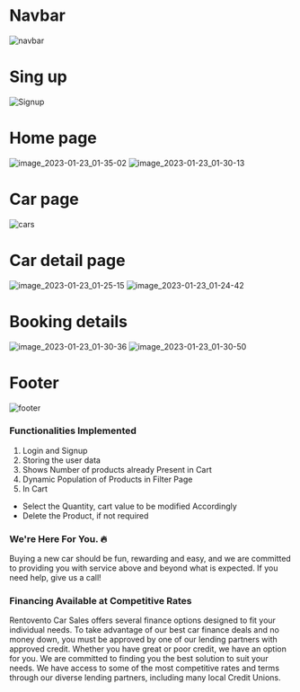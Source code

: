 # Navbar 
![navbar](https://user-images.githubusercontent.com/104666876/213939622-75728325-53f2-43d9-a8d8-b3b3b8813c43.png)
# Sing up
![Signup](https://user-images.githubusercontent.com/104666876/213939682-ee47f81a-e96b-4846-923c-d7b8ae5ed6f0.png)
# Home page
![image_2023-01-23_01-35-02](https://user-images.githubusercontent.com/104666876/213939932-e14022ef-beae-40e3-866c-d3a058b49cda.png)
![image_2023-01-23_01-30-13](https://user-images.githubusercontent.com/104666876/213939974-3517e3df-bd52-4d1c-af39-85b7bea31485.png)
# Car page
![cars](https://user-images.githubusercontent.com/104666876/213939733-cb5a19fb-21e0-4a97-9540-4be52d439905.png)
# Car detail page
![image_2023-01-23_01-25-15](https://user-images.githubusercontent.com/104666876/213940237-63991b2e-122e-4c0d-b146-0b687f2e4651.png)
![image_2023-01-23_01-24-42](https://user-images.githubusercontent.com/104666876/213940242-4c406c29-35ed-4d1a-ad0e-f884dc7358ef.png)
# Booking details 
![image_2023-01-23_01-30-36](https://user-images.githubusercontent.com/104666876/213940043-a6f61486-ac7b-4b2d-aeea-fc8d4faf17f0.png)
![image_2023-01-23_01-30-50](https://user-images.githubusercontent.com/104666876/213940039-bea42fc6-95f2-438a-88f0-8522d14cbb8d.png)
# Footer
![footer](https://user-images.githubusercontent.com/104666876/213939811-ae77d256-d3b8-4e16-958c-7258cf44e650.png)


### Functionalities Implemented

1. Login and Signup
2. Storing the user data
3. Shows Number of products already Present in Cart
4. Dynamic Population of Products in Filter Page
5. In Cart 
- Select the Quantity, cart value to be modified Accordingly
- Delete the Product, if not required

### We're Here For You. 🔥 
Buying a new car should be fun, rewarding and easy, and we are committed to providing you with service above and beyond what is expected. If you need help, give us a call!
### Financing Available at Competitive Rates
Rentovento Car Sales offers several finance options designed to fit your individual needs. To take advantage of our best car finance deals and no money down, you must be approved by one of our lending partners with approved credit. Whether you have great or poor credit, we have an option for you. We are committed to finding you the best solution to suit your needs. We have access to some of the most competitive rates and terms through our diverse lending partners, including many local Credit Unions.
